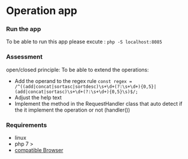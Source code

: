 # Operation app

### Run the app
To be able to run this app please excute : `php -S localhost:8085`

### Assessment
open/closed principle: To be able to extend the operations:
- Add the operand to the regex rule
  `const regex = /^((add|concat|sortasc|sortdesc)\s+\d+(?:\s+\d+){0,5}|(add|concat|sortasc)\s+\d+(?:\s+\d+){0,5}\s)$/;`
- Adjust the help text
- Implement the method in the RequestHandler class that auto detect if the it implement the operation or not (handler())

### Requirements
- linux 
- php 7 >
- [compatible Browser](https://developer.mozilla.org/en-US/docs/Web/API/Fetch_API#browser_compatibility)